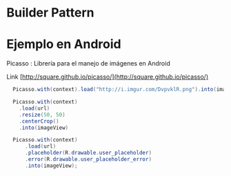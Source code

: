 # Builder Pattern


# Ejemplo en Android

Picasso : Librería para el manejo de imágenes en Android

Link [http://square.github.io/picasso/](http://square.github.io/picasso/)

```java
  Picasso.with(context).load("http://i.imgur.com/DvpvklR.png").into(imageView);
``` 

```java
  Picasso.with(context)
    .load(url)
    .resize(50, 50)
    .centerCrop()
    .into(imageView)
``` 

```java
  Picasso.with(context)
      .load(url)
      .placeholder(R.drawable.user_placeholder)
      .error(R.drawable.user_placeholder_error)
      .into(imageView);
``` 

